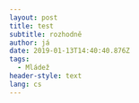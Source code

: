 ```yaml
---
layout: post
title: test
subtitle: rozhodně
author: já
date: 2019-01-13T14:40:40.876Z
tags:
  - Mládež
header-style: text
lang: cs
---
```


